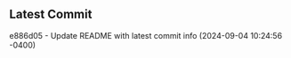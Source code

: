 
## Latest Commit
e886d05 - Update README with latest commit info (2024-09-04 10:24:56 -0400) <Yunxi-Zhou>
